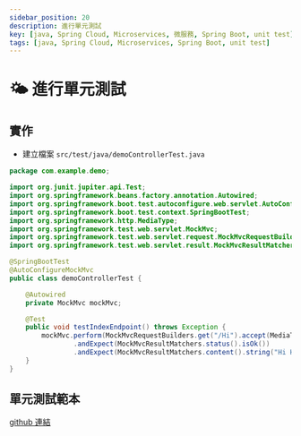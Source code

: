 ```yaml
---
sidebar_position: 20
description: 進行單元測試
key: [java, Spring Cloud, Microservices, 微服務, Spring Boot, unit test]
tags: [java, Spring Cloud, Microservices, Spring Boot, unit test]
---
```


# 🌤️ 進行單元測試

## 實作

- 建立檔案 `src/test/java/demoControllerTest.java`

```java
package com.example.demo;

import org.junit.jupiter.api.Test;
import org.springframework.beans.factory.annotation.Autowired;
import org.springframework.boot.test.autoconfigure.web.servlet.AutoConfigureMockMvc;
import org.springframework.boot.test.context.SpringBootTest;
import org.springframework.http.MediaType;
import org.springframework.test.web.servlet.MockMvc;
import org.springframework.test.web.servlet.request.MockMvcRequestBuilders;
import org.springframework.test.web.servlet.result.MockMvcResultMatchers;

@SpringBootTest
@AutoConfigureMockMvc
public class demoControllerTest {

    @Autowired
    private MockMvc mockMvc;

    @Test
    public void testIndexEndpoint() throws Exception {
        mockMvc.perform(MockMvcRequestBuilders.get("/Hi").accept(MediaType.APPLICATION_JSON))
                .andExpect(MockMvcResultMatchers.status().isOk())
                .andExpect(MockMvcResultMatchers.content().string("Hi Hi"));
    }
}
```

## 單元測試範本

[github 連結](https://github.com/LonelyYeezhiChicken/spring-boot-demo/tree/unitTest)

